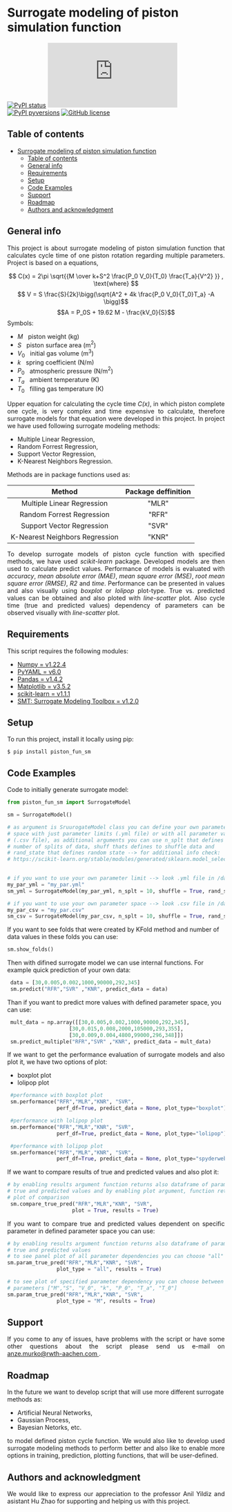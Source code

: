 
# Surrogate modeling of piston simulation function
[![PyPI status](https://img.shields.io/pypi/status/ansicolortags.svg)](https://pypi.python.org/pypi/ansicolortags/)  [![GitHub latest commit](https://badgen.net/github/last-commit/Naereen/Strapdown.js)](https://github.com/murko-a/Surrogate-model-piston-cycle/blob/master/src/piston_sim_fun_surrogate_murkoa/piston_fun_sm.py/commit/)  [![PyPI pyversions](https://img.shields.io/pypi/pyversions/ansicolortags.svg)](https://pypi.python.org/pypi/ansicolortags/)  [![GitHub license](https://img.shields.io/github/license/Naereen/StrapDown.js.svg)](https://github.com/Naereen/StrapDown.js/blob/master/LICENSE)


## Table of contents
- [Surrogate modeling of piston simulation function](#surrogate-modeling-of-piston-simulation-function)
  - [Table of contents](#table-of-contents)
  - [General info](#general-info)
  - [Requirements](#requirements)
  - [Setup](#setup)
  - [Code Examples](#code-examples)
  - [Support](#support)
  - [Roadmap](#roadmap)
  - [Authors and acknowledgment](#authors-and-acknowledgment)

## General info
<p align="justify"> This project is about surrogate modeling of piston simulation function that calculates cycle time of one piston rotation regarding multiple parameters. Project is based on a equations,</p>

$$ C(x) = 2\pi \sqrt{{M \over k+S^2 \frac{P_0 V_0}{T_0} \frac{T_a}{V^2} }} , \text{where} $$
$$ V = S \frac{S}{2k}\bigg(\sqrt{A^2 + 4k \frac{P_0 V_0}{T_0}T_a} -A \bigg)$$
$$A = P_0S + 19.62 M - \frac{kV_0}{S}$$	
Symbols:
* $M$ &nbsp; piston weight (kg)
* $S$ &nbsp; piston surface area (m$^2$)
* $V_0$ &nbsp; 	initial gas volume (m$^3$)
* $k$ &nbsp; spring coefficient (N/m)
* $P_0$ &nbsp; atmospheric pressure (N/m$^2$)
* $T_a$ &nbsp; ambient temperature (K)
* $T_0$ &nbsp; filling gas temperature (K)

<p align="justify"> Upper equation for calculating the cycle time <i>C(x)</i>, in which piston complete one cycle, is very complex and time expensive to calculate, therefore surrogate models for that equation were developed in this project. In project we have used following surrogate modeling methods: </p>

* Multiple Linear Regression,
* Random Forrest Regression,
* Support Vector Regression,
* K-Nearest Neighbors Regression.

Methods are in package functions used as:
<div align="center">

| Method                      | Package deffinition|
|:---------------------------:|:------------------:|
| Multiple Linear Regression           | "MLR"               |
| Random Forrest Regression   | "RFR"              |
| Support Vector Regression   | "SVR"              |
|K-Nearest Neighbors Regression   | "KNR"              |

</div >

<p align="justify"> To develop surrogate models of piston cycle function with specified methods, we have used <i>scikit-learn</i> package. Developed models are then used to calculate predict values. Performance of models is evaluated with <i>accuracy</i>, <i>mean absolute error (MAE)</i>, <i>mean square error (MSE)</i>, <i>root mean square error (RMSE)</i>, <i>R2</i> and <i>time</i>. Performance can be presented in values and also visually using <i>boxplot</i> or <i>lolipop</i> plot-type. True vs. predicted values can be obtained and also ploted with <i>line-scatter</i> plot. Also cycle time (true and predicted values) dependency of parameters can be observed visually with <i>line-scatter</i> plot. </p>

## Requirements 
This script requires the following modules:
 * [Numpy =  v1.22.4](https://numpy.org/)
 * [PyYAML = v6.0](https://pyyaml.org/)
 * [Pandas = v1.4.2](https://pandas.pydata.org/)
 * [Matplotlib = v3.5.2](https://matplotlib.org/)
 * [scikit-learn = v1.1.1](https://scikit-learn.org/stable/)
 * [SMT: Surrogate Modeling Toolbox = v1.2.0](https://smt.readthedocs.io/en/latest/)
	
## Setup
To run this project, install it locally using pip:

```
$ pip install piston_fun_sm
```

## Code Examples
Code to initially generate surrogate model:
 ```python
 from piston_fun_sm import SurrogateModel

 sm = SurrogateModel()

 # as argument is SruurogateModel class you can define your own parameter
 # space with just parameter limits (.yml file) or with all parameter values
 # (.csv file), as additional arguments you can use n_splt that defines
 # number of splits of data, shuff thats defines to shuffle data and
 # rand_state that defines random state --> for additional info check:
 # https://scikit-learn.org/stable/modules/generated/sklearn.model_selection.KFold.html

  
 # if you want to use your own parameter limit --> look .yml file in /data
 my_par_yml = "my_par.yml"
 sm_yml = SurrogateModel(my_par_yml, n_splt = 10, shuffle = True, rand_state = 42)

 # if you want to use your own parameter space --> look .csv file in /data
 my_par_csv = "my_par.csv"
 sm_csv = SurrogateModel(my_par_csv, n_splt = 10, shuffle = True, rand_state = 42)
 ```
 If you want to see folds that were created by KFold method and number of data values in these folds you can use:
 ```python
 sm.show_folds()
 ```
 Then with difined surrogate model we can use internal functions. For example quick prediction of your own data:
```python
 data = [30,0.005,0.002,1000,90000,292,345]
 sm.predict("RFR","SVR" ,"KNR", predict_data = data)
```
Than if you want to predict more values with defined parameter space, you can use:
```python
 mult_data = np.array([[30,0.005,0.002,1000,90000,292,345],
                    [30,0.015,0.008,2000,105000,293,355],
                    [30,0.009,0.004,4800,99000,296,348]])
 sm.predict_multiple("RFR","SVR" ,"KNR", predict_data = mult_data)
``` 
<p align="justify">If we want to get the performance evaluation of surrogate models and also plot it, we have two options of plot:</p>

* boxplot plot
* lolipop plot

```python
 #performance with boxplot plot
 sm.performance("RFR","MLR","KNR", "SVR", 
                perf_df=True, predict_data = None, plot_type="boxplot")

 #performance with lolipop plot
 sm.performance("RFR","MLR","KNR", "SVR", 
                perf_df=True, predict_data = None, plot_type="lolipop")

 #performance with lolipop plot
 sm.performance("RFR","MLR","KNR", "SVR", 
                perf_df=True, predict_data = None, plot_type="spyderweb")
```
If we want to compare results of true and predicted values and also plot it:
```python
# by enabling results argument function returns also dataframe of parameters,
# true and predicted values and by enabling plot argument, function returns
# plot of comparison
 sm.compare_true_pred("RFR","MLR","KNR", "SVR",
                     plot = True, results = True)
```
<p align="justify">If you want to compare true and predicted values dependent on specific parameter in defined parameter space you can use:</p>

```python
# by enabling results argument function returns also dataframe of parameters,
# true and predicted values
# to see panel plot of all parameter dependencies you can choose "all"
sm.param_true_pred("RFR","MLR","KNR", "SVR", 
                plot_type = "all", results = True)

# to see plot of specified parameter dependency you can choose between defined
# parameters ["M","S", "V_0", "k", "P_0", "T_a", "T_0"]
sm.param_true_pred("RFR","MLR","KNR", "SVR", 
                plot_type = "M", results = True)
```
## Support
<p align="justify">If you come to any of issues, have problems with the script or have some other questions about the script please send us e-mail on <a href = "mailto: anze.murko@rwth-aachen.com"> anze.murko@rwth-aachen.com </a>.</p>

## Roadmap
In the future we want to develop script that will use more different surrogate methods as:
* Artificial Neural Networks, 
* Gaussian Process,
* Bayesian Netorks, 
etc.

<p align="justify">to model defined piston cycle function. We would also like to develop used surrogate modeling methods to perform better and also like to enable more options in training, prediction, plotting functions, that will be user-defined.</p>


## Authors and acknowledgment
<p align="justify">We would like to express our appreciation to the professor Anil Yildiz and asistant Hu Zhao for supporting and helping us with this project. </p>

